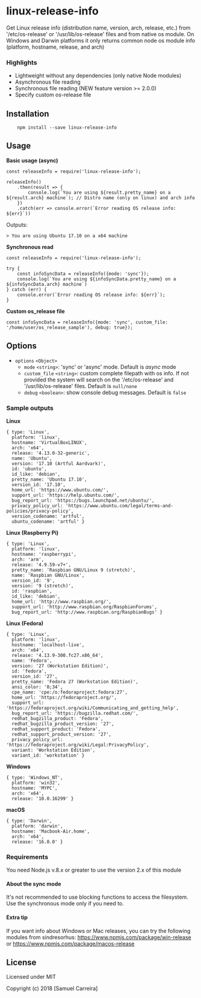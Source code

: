 linux-release-info
=================

Get Linux release info (distribution name, version, arch, release, etc.) from '/etc/os-release' or '/usr/lib/os-release' files and from native os module. On Windows and Darwin platforms it only returns common node os module info (platform, hostname, release, and arch)

### Highlights
* Lightweight without any dependencies (only native Node modules)
* Asynchronous file reading 
* Synchronous file reading (NEW feature version >= 2.0.0)
* Specify custom os-release file

## Installation
```
    npm install --save linux-release-info
```


## Usage
**Basic usage (async)**
```
const releaseInfo = require('linux-release-info');

releaseInfo()
    .then(result => {
        console.log(`You are using ${result.pretty_name} on a ${result.arch} machine`); // Distro name (only on linux) and arch info
    })
    .catch(err => console.error(`Error reading OS release info: ${err}`))
```
Outputs:
```
> You are using Ubuntu 17.10 on a x64 machine
```
**Synchronous read**
```
const releaseInfo = require('linux-release-info');

try {
    const infoSyncData = releaseInfo({mode: 'sync'});
    console.log(`You are using ${infoSyncData.pretty_name} on a ${infoSyncData.arch} machine`)    
} catch (err) {
    console.error(`Error reading OS release info: ${err}`);
}
```
**Custom os_release file**
```
const infoSyncData = releaseInfo({mode: 'sync', custom_file: '/home/user/os_release_sample'), debug: true});
```

## Options
- `options` `<Object>`
  - `mode` `<string>`: 'sync' or 'async' mode. Default is *async* mode
  - `custom_file` `<string>`: custom complete filepath with os info. If not provided the system will search on the '/etc/os-release' and '/usr/lib/os-release' files. Default is `null/none`
  - `debug` `<boolean>`: show console debug messages. Default is `false`



### Sample outputs
**Linux**
```
{ type: 'Linux',
  platform: 'linux',
  hostname: 'VirtualBoxLINUX',
  arch: 'x64',
  release: '4.13.0-32-generic',
  name: 'Ubuntu',
  version: '17.10 (Artful Aardvark)',
  id: 'ubuntu',
  id_like: 'debian',
  pretty_name: 'Ubuntu 17.10',
  version_id: '17.10',
  home_url: 'https://www.ubuntu.com/',
  support_url: 'https://help.ubuntu.com/',
  bug_report_url: 'https://bugs.launchpad.net/ubuntu/',
  privacy_policy_url: 'https://www.ubuntu.com/legal/terms-and-policies/privacy-policy',
  version_codename: 'artful',
  ubuntu_codename: 'artful' }
```
**Linux (Raspberry Pi)**
```
{ type: 'Linux',
  platform: 'linux',
  hostname: 'raspberrypi',
  arch: 'arm',
  release: '4.9.59-v7+',
  pretty_name: 'Raspbian GNU/Linux 9 (stretch)',
  name: 'Raspbian GNU/Linux',
  version_id: '9',
  version: '9 (stretch)',
  id: 'raspbian',
  id_like: 'debian',
  home_url: 'http://www.raspbian.org/',
  support_url: 'http://www.raspbian.org/RaspbianForums',
  bug_report_url: 'http://www.raspbian.org/RaspbianBugs' }
```
**Linux (Fedora)**
```
{ type: 'Linux',
  platform: 'linux',
  hostname: 'localhost-live',
  arch: 'x64',
  release: '4.13.9-300.fc27.x86_64',
  name: 'Fedora',
  version: '27 (Workstation Edition)',
  id: 'fedora',
  version_id: '27',
  pretty_name: 'Fedora 27 (Workstation Edition)',
  ansi_color: '0;34',
  cpe_name: 'cpe:/o:fedoraproject:fedora:27',
  home_url: 'https://fedoraproject.org/',
  support_url: 'https://fedoraproject.org/wiki/Communicating_and_getting_help',
  bug_report_url: 'https://bugzilla.redhat.com/',
  redhat_bugzilla_product: 'Fedora',
  redhat_bugzilla_product_version: '27',
  redhat_support_product: 'Fedora',
  redhat_support_product_version: '27',
  privacy_policy_url: 'https://fedoraproject.org/wiki/Legal:PrivacyPolicy',
  variant: 'Workstation Edition',
  variant_id: 'workstation' }
```
**Windows**
```
{ type: 'Windows_NT',
  platform: 'win32',
  hostname: 'MYPC',
  arch: 'x64',
  release: '10.0.16299' }
```
**macOS**
```
{ type: 'Darwin',
  platform: 'darwin',
  hostname: 'Macbook-Air.home',
  arch: 'x64',
  release: '16.0.0' }
```

### Requirements
You need Node.js v.8.x or greater to use the version 2.x of this module

#### About the sync mode
It's not recommended to use blocking functions to access the filesystem. Use the synchronous mode only if you need to.

#### Extra tip
If you want info about Windows or Mac releases, you can try the following modules from sindresorhus:
https://www.npmjs.com/package/win-release
or
https://www.npmjs.com/package/macos-release


## License
Licensed under MIT

Copyright (c) 2018 [Samuel Carreira]